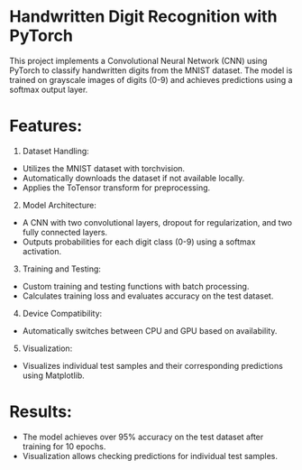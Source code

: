 # Handwritten Digit Recognition with PyTorch

This project implements a Convolutional Neural Network (CNN) using PyTorch to classify handwritten digits from the MNIST dataset. The model is trained on grayscale images of digits (0-9) and achieves predictions using a softmax output layer.


# Features:

1. Dataset Handling:
- Utilizes the MNIST dataset with torchvision.
- Automatically downloads the dataset if not available locally.
- Applies the ToTensor transform for preprocessing.

2. Model Architecture:
- A CNN with two convolutional layers, dropout for regularization, and two fully connected layers.
- Outputs probabilities for each digit class (0-9) using a softmax activation.

3. Training and Testing:
- Custom training and testing functions with batch processing.
- Calculates training loss and evaluates accuracy on the test dataset.

4. Device Compatibility:
- Automatically switches between CPU and GPU based on availability.

5. Visualization:
- Visualizes individual test samples and their corresponding predictions using Matplotlib.


# Results:
- The model achieves over 95% accuracy on the test dataset after training for 10 epochs.
- Visualization allows checking predictions for individual test samples.
